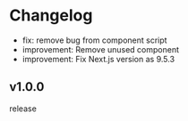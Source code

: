 # Changelog

- fix: remove bug from component script
- improvement: Remove unused component
- improvement: Fix Next.js version as 9.5.3

## v1.0.0
release
